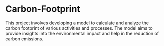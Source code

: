 # Carbon-Footprint
This project involves developing a model to calculate and analyze the carbon footprint of various activities and processes. The model aims to provide insights into the environmental impact and help in the reduction of carbon emissions.
